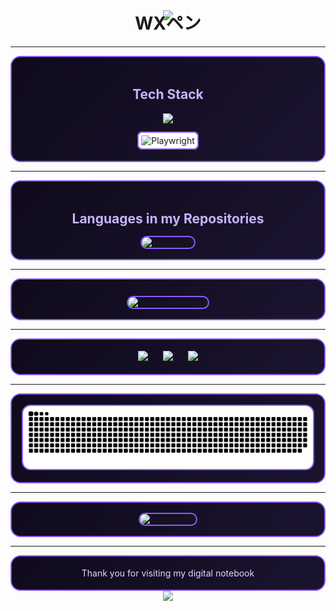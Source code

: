 <!-- ===================== MONOCHROME WAVE HEADER ===================== -->
<div align="center">
  <img src="https://capsule-render.vercel.app/api?type=waving&color=8B5CF6&height=110&section=header"/>
</div>

<h1 align="center" style="margin-top:-20px;">
 WXペン
</h1>

<hr/>

<!-- ===================== TECH STACK ===================== -->
<div align="center" style="padding:18px; border:2px solid #8B5CF6; border-radius:16px; background:linear-gradient(135deg,#0f0a1b 0%, #1b1430 100%);">
  
  ## <span style="color:#C4B5FD;">Tech Stack</span>
  
  <div align="center" style="margin-top:10px;">
    <img src="https://skillicons.dev/icons?i=java,python,js,ts,react,nodejs,nextjs,npm,yarn,astro,github,html,css,tailwind,postgresql,mysql,docker,linux,git,mongodb,django,aws,arduino,deno,vscode,postman,rust,debian,neovim,nginx" />
    <br/>
    <img src="https://playwright.dev/img/playwright-logo.svg" width="48" height="48" alt="Playwright" style="margin-top:10px; border-radius:8px; background:#ffffff; padding:6px; box-shadow:0 0 0 2px #8B5CF6 inset;"/>
  </div>
</div>

---

<!-- ===================== LANGUAGES STATS ===================== -->
<div align="center" style="padding:18px; border:2px solid #8B5CF6; border-radius:16px; background:linear-gradient(135deg,#0f0a1b 0%, #1b1430 100%);">
  
  ## <span style="color:#C4B5FD;">Languages in my Repositories</span>
  
  <a href="https://github.com/anuraghazra/github-readme-stats">
    <img src="https://github-readme-stats.vercel.app/api/top-langs/?username=TU_USUARIO&layout=compact&theme=tokyonight&border_radius=12&hide_border=true&bg_color=0f0a1b&title_color=8B5CF6&text_color=C4B5FD" alt="Top Langs" style="border-radius:12px; box-shadow:0 0 0 2px #8B5CF6;"/>
  </a>
</div>

---

<!-- ===================== CODING IN ACTION ===================== -->
<div align="center" style="padding:18px; border:2px solid #8B5CF6; border-radius:16px; background:linear-gradient(135deg,#0f0a1b 0%, #1b1430 100%);">
  
  <div align="center" style="margin-top:10px;">
    <img src="https://i.makeagif.com/media/7-22-2021/wizqV-.gif" width="600" alt="Matrix Animation" style="border-radius:14px; box-shadow:0 0 0 2px #8B5CF6;"/>
  </div>
</div>

---

<!-- ===================== SOCIALS ===================== -->
<div align="center" style="padding:18px; border:2px solid #8B5CF6; border-radius:16px; background:linear-gradient(135deg,#0f0a1b 0%, #1b1430 100%);">
  <div align="center">
    <a href="https://x.com/shuan_qi?t=-Mo7aaLZli9l-W1bvxlDKA&s=09" style="margin:0 10px;">
      <img src="https://skillicons.dev/icons?i=twitter" width="50" />
    </a>
    <a href="https://www.instagram.com/cesarberrnal_crz?igsh=MTEyb3kzdHVxYmlrNQ==" style="margin:0 10px;">
      <img src="https://skillicons.dev/icons?i=instagram" width="50" />
    </a>
    <a href="https://www.facebook.com/share/1FqvLBk4Ws/" style="margin:0 10px;">
      <img src="https://skillicons.dev/icons?i=facebook" width="50" />
    </a>
  </div>
</div>

---

<!-- ===================== SNAKE ===================== -->
<div align="center" style="padding:18px; border:2px solid #8B5CF6; border-radius:16px; background:linear-gradient(135deg,#0f0a1b 0%, #1b1430 100%);">
  <img src="https://raw.githubusercontent.com/Platane/snk/output/github-contribution-grid-snake-dark.svg" alt="Snake animation" style="border-radius:12px; box-shadow:0 0 0 2px #8B5CF6;"/>
</div>

---

<!-- ===================== HACKER CAT ===================== -->
<div align="center" style="padding:18px; border:2px solid #8B5CF6; border-radius:16px; background:linear-gradient(135deg,#0f0a1b 0%, #1b1430 100%);">
  <img src="https://media.giphy.com/media/j0HjChGV0J44KrrlGv/giphy.gif" width="200px" alt="Hacker Cat" style="border-radius:14px; box-shadow:0 0 0 2px #8B5CF6;"/>
</div>

---

<!-- ===================== THANK YOU ===================== -->
<div align="center" style="padding:18px; border:2px solid #8B5CF6; border-radius:16px; background:linear-gradient(135deg,#0f0a1b 0%, #1b1430 100%); color:#E9D5FF;">
  Thank you for visiting my digital notebook
</div>

<!-- ===================== MONOCHROME WAVE FOOTER ===================== -->
<div align="center">
  <img src="https://capsule-render.vercel.app/api?type=waving&color=8B5CF6&height=90&section=footer"/>
</div>
